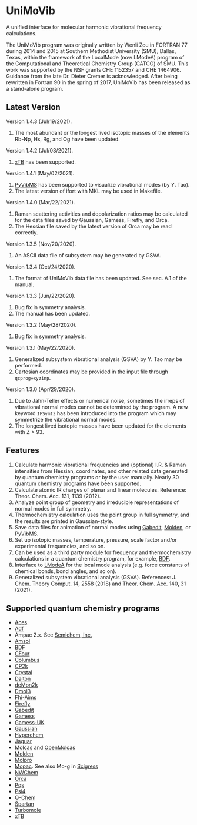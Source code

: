 # UniMoVib
A unified interface for molecular harmonic vibrational frequency calculations.

The UniMoVib program was originally written by Wenli Zou in FORTRAN 77 during 2014 and 2015 at Southern Methodist University (SMU), Dallas, Texas, within the framework of the LocalMode (now LModeA) program of the Computational and Theoretical Chemistry Group (CATCO) of SMU. This work was supported by the NSF grants CHE 1152357 and CHE 1464906. Guidance from the late Dr. Dieter Cremer is acknowledged. After being rewritten in Fortran 90 in the spring of 2017, UniMoVib has been released as a stand-alone program.

## Latest Version
Version 1.4.3 (Jul/19/2021).

1. The most abundant or the longest lived isotopic masses of the elements Rb-Np, Hs, Rg, and Og have been updated.

Version 1.4.2 (Jul/03/2021).

1. [xTB](https://github.com/grimme-lab/xtb/) has been supported.

Version 1.4.1 (May/02/2021).

1. [PyVibMS](https://github.com/smutao/PyVibMS) has been supported to visualize vibrational modes (by Y. Tao).
2. The latest version of ifort with MKL may be used in Makefile.

Version 1.4.0 (Mar/22/2021).

1. Raman scattering activities and depolarization ratios may be calculated for the data files saved by Gaussian, Gamess, Firefly, and Orca.
2. The Hessian file saved by the latest version of Orca may be read correctly.

Version 1.3.5 (Nov/20/2020).

1. An ASCII data file of subsystem may be generated by GSVA.

Version 1.3.4 (Oct/24/2020).

1. The format of UniMoVib data file has been updated. See sec. A.1 of the manual.

Version 1.3.3 (Jun/22/2020).

1. Bug fix in symmetry analysis.
2. The manual has been updated.

Version 1.3.2 (May/28/2020).

1. Bug fix in symmetry analysis.

Version 1.3.1 (May/22/2020).

1. Generalized subsystem vibrational analysis (GSVA) by Y. Tao may be performed.
2. Cartesian coordinates may be provided in the input file through `qcprog=xyzinp`.

Version 1.3.0 (Apr/29/2020).

1. Due to Jahn-Teller effects or numerical noise, sometimes the irreps of vibrational normal modes cannot be determined by the program. A new keyword `IFSymtz` has been introduced into the program which may symmetrize the vibrational normal modes.
2. The longest lived isotopic masses have been updated for the elements with Z > 93.

## Features

1. Calculate harmonic vibrational frequencies and (optional) I.R. & Raman intensities from Hessian, coordinates, and other related data generated by quantum chemistry programs or by the user manually. Nearly 30 quantum chemistry programs have been supported.
2. Calculate atomic IR charges of planar and linear molecules. Reference: Theor. Chem. Acc. 131, 1139 (2012).
3. Analyze point group of geometry and irreducible representations of normal modes in full symmetry.
4. Thermochemistry calculation uses the point group in full symmetry, and the results are printed in Gaussian-style.
5. Save data files for animation of normal modes using [Gabedit](http://gabedit.sourceforge.net/), [Molden](https://www3.cmbi.umcn.nl/molden/), or [PyVibMS](https://github.com/smutao/PyVibMS).
6. Set up isotopic masses, temperature, pressure, scale factor and/or experimental frequencies, and so on.
7. Can be used as a third party module for frequency and thermochemistry calculations in a quantum chemistry program, for example, [BDF](http://182.92.69.169:7226/).
8. Interface to [LModeA](https://sites.smu.edu/dedman/catco/) for the local mode analysis (e.g. force constants of chemical bonds, bond angles, and so on).
9. Generalized subsystem vibrational analysis (GSVA). References: J. Chem. Theory Comput. 14, 2558 (2018) and Theor. Chem. Acc. 140,
31 (2021).

## Supported quantum chemistry programs

* [Aces](http://www.qtp.ufl.edu/ACES/)
* [Adf](http://www.scm.com/)
* Ampac 2.x. See [Semichem, Inc.](http://www.semichem.com/)
* [Amsol](http://comp.chem.umn.edu/amsol/)
* [BDF](http://182.92.69.169:7226/)
* [CFour](http://www.cfour.de/)
* [Columbus](http://www.univie.ac.at/columbus/)
* [CP2k](http://www.cp2k.org/)
* [Crystal](http://www.crystal.unito.it/)
* [Dalton](http://daltonprogram.org/)
* [deMon2k](http://www.demon-software.com/public_html/)
* [Dmol3](http://accelrys.com/)
* [Fhi-Aims](https://aimsclub.fhi-berlin.mpg.de/)
* [Firefly](http://classic.chem.msu.su/gran/gamess/)
* [Gabedit](http://gabedit.sourceforge.net/)
* [Gamess](http://www.msg.chem.iastate.edu/gamess/)
* [Gamess-UK](http://www.cfs.dl.ac.uk/)
* [Gaussian](http://www.gaussian.com/)
* [Hyperchem](http://www.hyper.com/)
* [Jaguar](http://www.schrodinger.com/)
* [Molcas](http://www.molcas.org/) and [OpenMolcas](https://gitlab.com/Molcas/OpenMolcas)
* [Molden](https://www3.cmbi.umcn.nl/molden/)
* [Molpro](http://www.molpro.net/)
* [Mopac](http://openmopac.net/). See also Mo-g in [Scigress](http://www.scigress.com/)
* [NWChem](http://www.nwchem-sw.org/index.php/Main_Page)
* [Orca](https://orcaforum.kofo.mpg.de)
* [Pqs](http://www.pqs-chem.com/)
* [Psi4](http://www.psicode.org/)
* [Q-Chem](http://www.q-chem.com/)
* [Spartan](http://www.wavefun.com/)
* [Turbomole](http://www.cosmologic.de/)
* [xTB](https://github.com/grimme-lab/xtb/)
